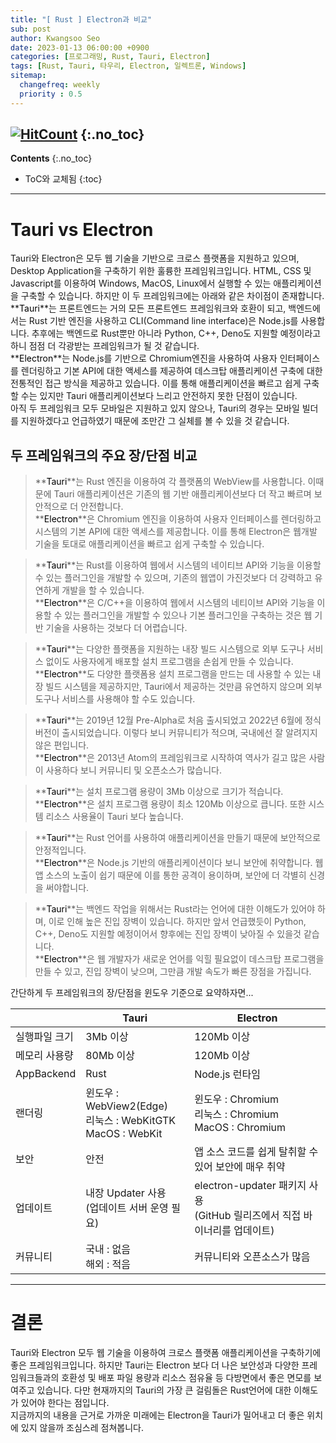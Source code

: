 ```yaml
---
title: "[ Rust ] Electron과 비교" 
sub: post
author: Kwangsoo Seo
date: 2023-01-13 06:00:00 +0900
categories: [프로그래밍, Rust, Tauri, Electron]
tags: [Rust, Tauri, 타우리, Electron, 일렉트론, Windows]
sitemap:
  changefreq: weekly
  priority : 0.5
---
```

[![HitCount](https://hits.dwyl.com/MonosLab/post21.svg?style=flat-square&show=unique)](http://hits.dwyl.com/MonosLab/post21)
{:.no_toc}
---
**Contents**
{:.no_toc}

* ToC와 교체됨
{:toc}  

---  
# Tauri vs Electron   

Tauri와 Electron은 모두 웹 기술을 기반으로 크로스 플랫폼을 지원하고 있으며,  Desktop Application을 구축하기 위한 훌륭한 프레임워크입니다. HTML, CSS 및 Javascript를 이용하여 Windows, MacOS, Linux에서 실행할 수 있는 애플리케이션을 구축할 수 있습니다. 하지만 이 두 프레임워크에는 아래와 같은 차이점이 존재합니다.   
**<span style="color:black">Tauri</span>**는 프론트엔드는 거의 모든 프론트엔드 프레임워크와 호환이 되고, 백엔드에서는 Rust 기반 엔진을 사용하고 CLI(Command line interface)은 Node.js를 사용합니다.  추후에는 백엔드로 Rust뿐만 아니라 Python, C++, Deno도 지원할 예정이라고 하니 점점 더 각광받는 프레임워크가 될 것 같습니다.    
**<span style="color:black">Electron</span>**는 Node.js를 기반으로 Chromium엔진을 사용하여 사용자 인터페이스를 렌더링하고 기본 API에 대한 액세스를 제공하여 데스크탑 애플리케이션 구축에 대한 전통적인 접근 방식을 제공하고 있습니다. 이를 통해 애플리케이션을 빠르고 쉽게 구축할 수는 있지만 Tauri 애플리케이션보다 느리고 안전하지 못한 단점이 있습니다.   
아직 두 프레임워크 모두 모바일은 지원하고 있지 않으나, Tauri의 경우는 모바일 빌더를 지원하겠다고 언급하였기 때문에 조만간 그 실체를 볼 수 있을 것 같습니다.    

## 두 프레임워크의 주요 장/단점 비교   

>**<span style="color:black">Tauri</span>**는 Rust 엔진을 이용하여 각 플랫폼의 WebView를 사용합니다. 이때문에 Tauri 애플리케이션은 기존의 웹 기반 애플리케이션보다 더 작고 빠르며 보안적으로 더 안전합니다.   
>**<span style="color:black">Electron</span>**은 Chromium 엔진을 이용하여 사용자 인터페이스를 렌더링하고 시스템의 기본 API에 대한 액세스를 제공합니다. 이를 통해 Electron은 웹개발 기술을 토대로 애플리케이션을 빠르고 쉽게 구축할 수 있습니다.   

>**<span style="color:black">Tauri</span>**는 Rust를 이용하여 웹에서 시스템의 네이티브 API와 기능을 이용할 수 있는 플러그인을 개발할 수 있으며, 기존의 웹앱이 가진것보다 더 강력하고 유연하게 개발을 할 수 있습니다.    
>**<span style="color:black">Electron</span>**은 C/C++을 이용하여 웹에서 시스템의 네티이브 API와 기능을 이용할 수 있는 플러그인을 개발할 수 있으나 기본 플러그인을 구축하는 것은 웹 기반 기술을 사용하는 것보다 더 어렵습니다.   

>**<span style="color:black">Tauri</span>**는 다양한 플랫폼을 지원하는 내장 빌드 시스템으로 외부 도구나 서비스 없이도 사용자에게 배포할 설치 프로그램을 손쉽게 만들 수 있습니다.   
>**<span style="color:black">Electron</span>**도 다양한 플랫폼용 설치 프로그램을 만드는 데 사용할 수 있는 내장 빌드 시스템을 제공하지만, Tauri에서 제공하는 것만큼 유연하지 않으며 외부 도구나 서비스를 사용해야 할 수도 있습니다.   

>**<span style="color:black">Tauri</span>**는 2019년 12월 Pre-Alpha로 처음 출시되었고 2022년 6월에 정식 버전이 출시되었습니다. 이렇다 보니 커뮤니티가  적으며, 국내에선 잘 알려지지 않은 편입니다.    
>**<span style="color:black">Electron</span>**은 2013년 Atom의 프레임워크로 시작하여 역사가 길고 많은 사람이 사용하다 보니 커뮤니티 및 오픈소스가 많습니다.   

>**<span style="color:black">Tauri</span>**는 설치 프로그램 용량이 3Mb 이상으로 크기가 적습니다.     
>**<span style="color:black">Electron</span>**은 설치 프로그램 용량이 최소 120Mb 이상으로 큽니다. 또한 시스템 리소스 사용율이 Tauri 보다 높습니다.   

>**<span style="color:black">Tauri</span>**는 Rust 언어를 사용하여 애플리케이션을 만들기 때문에 보안적으로 안정적입니다.   
>**<span style="color:black">Electron</span>**은 Node.js 기반의 애플리케이션이다 보니 보안에 취약합니다.  웹앱 소스의 노출이 쉽기 때문에 이를 통한 공격이 용이하며, 보안에 더 각별히 신경을 써야합니다.   

>**<span style="color:black">Tauri</span>**는 백엔드 작업을 위해서는 Rust라는 언어에 대한 이해도가 있어야 하며, 이로 인해 높은 진입 장벽이 있습니다. 하지만 앞서 언급했듯이  Python, C++, Deno도 지원할 예정이어서 향후에는 진입 장벽이 낮아질 수 있을것 같습니다.   
>**<span style="color:black">Electron</span>**은 웹 개발자가 새로운 언어를 익힐 필요없이 데스크탑 프로그램을 만들 수 있고, 진입 장벽이 낮으며, 그만큼 개발 속도가 빠른 장점을 가집니다.   

간단하게 두 프레임워크의 장/단점을 윈도우 기준으로 요약하자면...

|  |Tauri|Electron|   
|---|---|---|
|실행파일 크기|3Mb 이상|120Mb 이상|
|메모리 사용량|80Mb 이상|120Mb 이상|
|AppBackend|Rust|Node.js 런타임|
|랜더링|윈도우 : WebView2(Edge)<br>리눅스 : WebKitGTK<br>MacOS : WebKit|윈도우 : Chromium<br>리눅스  : Chromium<br>MacOS  : Chromium|
|보안|안전|앱 소스 코드를 쉽게 탈취할 수 있어 보안에 매우 취약|
|업데이트|내장 Updater 사용<br>(업데이트 서버 운영 필요)|electron-updater 패키지 사용<br>(GitHub 릴리즈에서 직접 바이너리를 업데이트)|
|커뮤니티|국내 : 없음<br>해외 : 적음|커뮤니티와 오픈소스가 많음|

---

# 결론   
Tauri와 Electron 모두 웹 기술을 이용하여 크로스 플랫폼 애플리케이션을 구축하기에 좋은 프레임워크입니다. 하지만 Tauri는 Electron 보다 더 나은 보안성과 다양한 프레임워크들과의 호환성 및 배포 파일 용량과 리소스 점유율 등 다방면에서 좋은 면모를 보여주고 있습니다. 다만 현재까지의 Tauri의 가장 큰 걸림돌은 Rust언어에 대한 이해도가 있어야 한다는 점입니다.    
지금까지의 내용을 근거로 가까운 미래에는 Electron을 Tauri가 밀어내고 더 좋은 위치에 있지 않을까 조심스레 점쳐봅니다.